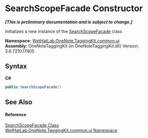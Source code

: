 # SearchScopeFacade Constructor 
 _**\[This is preliminary documentation and is subject to change.\]**_

Initializes a new instance of the <a href="57a56b2b-da79-0ede-fe0f-b91d1640cc22.md">SearchScopeFacade</a> class

**Namespace:**&nbsp;<a href="043a9407-ac38-b3ac-7348-a6090af495ad.md">WetHatLab.OneNote.TaggingKit.common.ui</a><br />**Assembly:**&nbsp;OneNoteTaggingKit (in OneNoteTaggingKit.dll) Version: 3.6.7210.17405

## Syntax

**C#**<br />
``` C#
public SearchScopeFacade()
```


## See Also


#### Reference
<a href="57a56b2b-da79-0ede-fe0f-b91d1640cc22.md">SearchScopeFacade Class</a><br /><a href="043a9407-ac38-b3ac-7348-a6090af495ad.md">WetHatLab.OneNote.TaggingKit.common.ui Namespace</a><br />